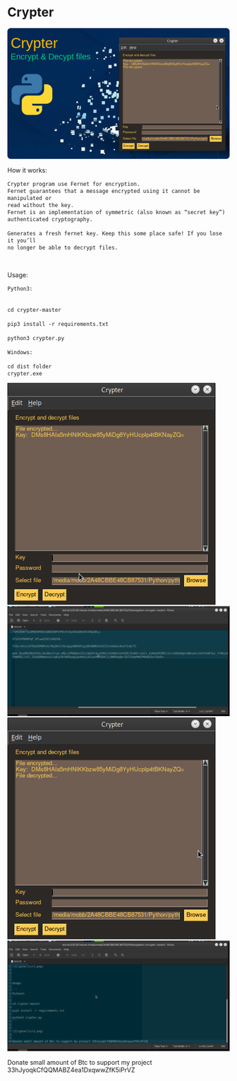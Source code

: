 # Crypter
![Crypter](MainImage.png)

How it works:
```
Crypter program use Fernet for encryption.
Fernet guarantees that a message encrypted using it cannot be manipulated or 
read without the key. 
Fernet is an implementation of symmetric (also known as “secret key”) 
authenticated cryptography.

Generates a fresh fernet key. Keep this some place safe! If you lose it you’ll 
no longer be able to decrypt files.



```
Usage:

```
Python3:


cd crypter-master

pip3 install -r requirements.txt

python3 crypter.py

Windows:

cd dist folder
crypter.exe
```


![Crypter](cr1.png)
![Crypter](cr2.png)
![Crypter](cr3.png)
![Crypter](cr4.png)


Donate small amount of Btc to support my project 33hJyoqkCfQQMABZ4ea1DxqwwZfK5iPrVZ

